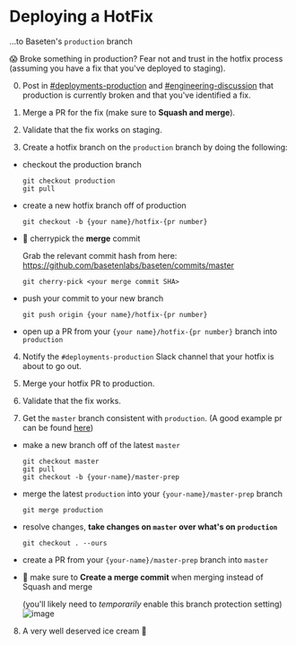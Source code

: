 # Deploying a HotFix
...to Baseten's `production` branch

😱 Broke something in production? Fear not and trust in the hotfix process (assuming you have a fix that you've deployed to staging).

0. Post in [#deployments-production](https://basetenlabs.slack.com/archives/C0363QD4NJX) and [#engineering-discussion](https://basetenlabs.slack.com/archives/C014JUXFGLU) that production is currently broken and that you've identified a fix.

1. Merge a PR for the fix (make sure to **Squash and merge**).

2. Validate that the fix works on staging.

3. Create a hotfix branch on the `production` branch by doing the following:
* checkout the production branch
  ```
  git checkout production
  git pull
  ```

* create a new hotfix branch off of production
  ```
  git checkout -b {your name}/hotfix-{pr number}
  ```


* 🍒 cherrypick the **merge** commit

  Grab the relevant commit hash from here: https://github.com/basetenlabs/baseten/commits/master
  ```
  git cherry-pick <your merge commit SHA>
  ```

* push your commit to your new branch
  ```
  git push origin {your name}/hotfix-{pr number}
  ```
*  open up a PR from your `{your name}/hotfix-{pr number}` branch into `production`

4. Notify the `#deployments-production` Slack channel that your hotfix is about to go out.

5. Merge your hotfix PR to production.

6. Validate that the fix works.

7. Get the `master` branch consistent with `production`.
(A good example pr can be found [here](https://github.com/basetenlabs/baseten/pull/7453))
* make a new branch off of the latest `master`
  ```
  git checkout master
  git pull
  git checkout -b {your-name}/master-prep
  ```
* merge the latest `production` into your `{your-name}/master-prep` branch
  ```
  git merge production
  ```
* resolve changes, **take changes on `master` over what's on `production`**
  ```
  git checkout . --ours
  ```
* create a PR from your `{your-name}/master-prep` branch into `master`
* 🚨 make sure to **Create a merge commit** when merging instead of Squash and merge

  (you'll likely need to _temporarily_ enable this branch protection setting)
  ![image](https://github.com/basetenlabs/baseten/assets/20553087/6604b44e-4a85-4c1c-b39f-4f4f4c1be46e)

8. A very well deserved ice cream 🍦
